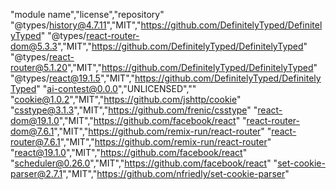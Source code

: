 "module name","license","repository"
"@types/history@4.7.11","MIT","https://github.com/DefinitelyTyped/DefinitelyTyped"
"@types/react-router-dom@5.3.3","MIT","https://github.com/DefinitelyTyped/DefinitelyTyped"
"@types/react-router@5.1.20","MIT","https://github.com/DefinitelyTyped/DefinitelyTyped"
"@types/react@19.1.5","MIT","https://github.com/DefinitelyTyped/DefinitelyTyped"
"ai-contest@0.0.0","UNLICENSED",""
"cookie@1.0.2","MIT","https://github.com/jshttp/cookie"
"csstype@3.1.3","MIT","https://github.com/frenic/csstype"
"react-dom@19.1.0","MIT","https://github.com/facebook/react"
"react-router-dom@7.6.1","MIT","https://github.com/remix-run/react-router"
"react-router@7.6.1","MIT","https://github.com/remix-run/react-router"
"react@19.1.0","MIT","https://github.com/facebook/react"
"scheduler@0.26.0","MIT","https://github.com/facebook/react"
"set-cookie-parser@2.7.1","MIT","https://github.com/nfriedly/set-cookie-parser"